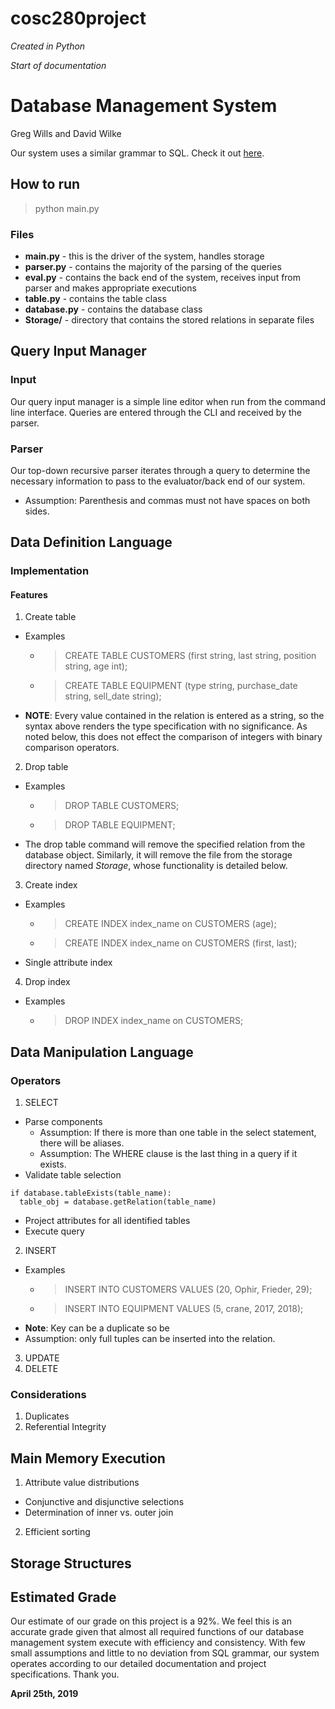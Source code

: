 # cosc280project
*Created in Python*

*Start of documentation*

# Database Management System
Greg Wills and David Wilke

Our system uses a similar grammar to SQL. Check it out [here](https://forcedotcom.github.io/phoenix/).

## How to run
> python main.py

### Files
* **main.py** - this is the driver of the system, handles storage
* **parser.py** - contains the majority of the parsing of the queries
* **eval.py** - contains the back end of the system, receives input from parser and makes appropriate executions
* **table.py** - contains the table class
* **database.py** - contains the database class
* **Storage/** - directory that contains the stored relations in separate files

## Query Input Manager
### Input
Our query input manager is a simple line editor when run from the command line interface. Queries
are entered through the CLI and received by the parser.

### Parser
Our top-down recursive parser iterates through a query to determine the necessary information
to pass to the evaluator/back end of our system.
* Assumption: Parenthesis and commas must not have spaces on both sides.

## Data Definition Language
### Implementation

#### Features
  1. Create table
  - Examples
    - > CREATE TABLE CUSTOMERS (first string, last string, position string, age int);
    - > CREATE TABLE EQUIPMENT (type string, purchase_date string, sell_date string);
  - **NOTE**: Every value contained in the relation is entered as a string, so the syntax above renders the type specification with no significance. As noted below, this does not effect the comparison of integers with binary comparison operators.
  2. Drop table
  - Examples
    - > DROP TABLE CUSTOMERS;
    - > DROP TABLE EQUIPMENT;
  - The drop table command will remove the specified relation from the database object. Similarly, it will remove the file from the storage directory named *Storage*, whose functionality is detailed below.
  3. Create index
  - Examples
    - > CREATE INDEX index_name on CUSTOMERS (age);
    - > CREATE INDEX index_name on CUSTOMERS (first, last);
  * Single attribute index
  4. Drop index
  - Examples
    - > DROP INDEX index_name on CUSTOMERS;

## Data Manipulation Language

### Operators
  1. SELECT
  - Parse components
    - Assumption: If there is more than one table in the select statement, there will be aliases.
    - Assumption: The WHERE clause is the last thing in a query if it exists.
  - Validate table selection
  ```
  if database.tableExists(table_name):
    table_obj = database.getRelation(table_name)
  ```
  - Project attributes for all identified tables
  - Execute query
  2. INSERT
  - Examples
    - > INSERT INTO CUSTOMERS VALUES (20, Ophir, Frieder, 29);
    - > INSERT INTO EQUIPMENT VALUES (5, crane, 2017, 2018);
  - **Note**: Key can be a duplicate so be
  - Assumption: only full tuples can be inserted into the relation.
  3. UPDATE
  4. DELETE

### Considerations
  1. Duplicates
  2. Referential Integrity

## Main Memory Execution

  1. Attribute value distributions
  * Conjunctive and disjunctive selections
  * Determination of inner vs. outer join
  2. Efficient sorting

## Storage Structures

## Estimated Grade
Our estimate of our grade on this project is a 92%. We feel this is an accurate grade given that almost all required functions of our database management system execute with efficiency and consistency. With few small assumptions and little to no deviation from SQL grammar, our system operates according to our detailed documentation and project specifications. Thank you.

**April 25th, 2019**
